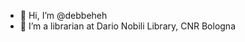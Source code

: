 - :raising_hand: Hi, I’m @debbeheh
- 👀 I’m a librarian at Dario Nobili Library, CNR Bologna
 

<!---
debbeheh/debbeheh is a ✨ special ✨ repository because its `README.md` (this file) appears on your GitHub profile.
You can click the Preview link to take a look at your changes.
--->

